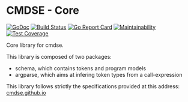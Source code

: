 # CMDSE - Core

[![GoDoc](https://godoc.org/github.com/cmdse/core?status.svg)](https://godoc.org/github.com/cmdse/core)
[![Build Status](https://travis-ci.org/cmdse/core.svg?branch=master)](https://travis-ci.org/cmdse/core)
[![Go Report Card](https://goreportcard.com/badge/github.com/cmdse/core)](https://goreportcard.com/report/github.com/cmdse/core)
[![Maintainability](https://api.codeclimate.com/v1/badges/53a926acb5e66779ae11/maintainability)](https://codeclimate.com/github/cmdse/core/maintainability)
[![Test Coverage](https://api.codeclimate.com/v1/badges/53a926acb5e66779ae11/test_coverage)](https://codeclimate.com/github/cmdse/core/test_coverage)

Core library for cmdse.

This library is composed of two packages:

- schema, which contains tokens and program models
- argparse, which aims at infering token types from a call-expression

This library follows strictly the specifications provided at this address: [cmdse.github.io](http://cmdse.github.io/)